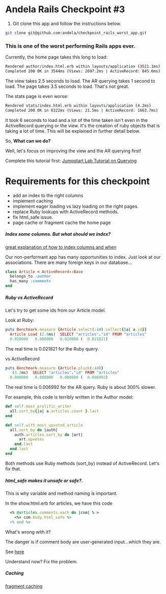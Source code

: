# Andela Rails Checkpoint #3

1. Git clone this app and follow the instructions below.

```bash
git clone git@github.com:andela/checkpoint_rails_worst_app.git
```

### This is one of the worst performing Rails apps ever.

Currently, the home page takes this long to load:

```bash
Rendered author/index.html.erb within layouts/application (3521.1ms)
Completed 200 OK in 3544ms (Views: 2697.2ms | ActiveRecord: 845.6ms)
```

The view takes 2.5 seconds to load. The AR querying takes 1 second to load. The page takes 3.5 seconds to load. That's not great.

The stats page is even worse:

```bash
Rendered stats/index.html.erb within layouts/application (4.2ms)
Completed 200 OK in 6322ms (Views: 21.5ms | ActiveRecord: 1663.7ms)
```

It took 6 seconds to load and a lot of the time taken isn't even in the ActiveRecord querying or the view. It's the creation of ruby objects that is taking a lot of time. This will be explained in further detail below.

So, **What can we do?**

Well, let's focus on improving the view and the AR querying first!

Complete this tutorial first:
[Jumpstart Lab Tutorial on Querying](http://tutorials.jumpstartlab.com/topics/performance/queries.html)

# Requirements for this checkpoint
* add an index to the right columns
* implement caching
* implement eager loading vs lazy loading on the right pages.
* replace Ruby lookups with ActiveRecord methods.
* fix html_safe issue.
* page cache or fragment cache the home page

##### Index some columns. But what should we index?

[great explanation of how to index columns and when](http://tutorials.jumpstartlab.com/topics/performance/queries.html#indices)

Our non-performant app has many opportunities to index. Just look at our associations. There are many foreign keys in our database...

```ruby
class Article < ActiveRecord::Base
  belongs_to :author
  has_many :comments
end
```

##### Ruby vs ActiveRecord

Let's try to get some ids from our Article model.

Look at Ruby:

```ruby
puts Benchmark.measure {Article.select(:id).collect{|a| a.id}}
  Article Load (2.6ms)  SELECT "articles"."id" FROM "articles"
  0.020000   0.000000   0.020000 (  0.021821)
```

The real time is 0.021821 for the Ruby query.

vs ActiveRecord

```ruby
puts Benchmark.measure {Article.pluck(:id)}
   (3.2ms)  SELECT "articles"."id" FROM "articles"
  0.000000   0.000000   0.000000 (  0.006992)
```
The real time is 0.006992 for the AR query. Ruby is about 300% slower.

For example, this code is terribly written in the Author model:

```ruby
def self.most_prolific_writer
  all.sort_by{|a| a.articles.count }.last
end

def self.with_most_upvoted_article
  all.sort_by do |auth|
    auth.articles.sort_by do |art|
      art.upvotes
    end.last
  end.last
end
```

Both methods use Ruby methods (sort_by) instead of ActiveRecord. Let's fix that.

##### html_safe makes it unsafe or safe?.

This is why variable and method naming is important.

In the show.html.erb for articles, we have this code

```ruby
  <% @articles.comments.each do |com| % >
    <%= com.body.html_safe %>
  <% end %>
```

What's wrong with it?

The danger is if comment body are user-generated input...which they are.

See [here](http://stackoverflow.com/questions/4251284/raw-vs-html-safe-vs-h-to-unescape-html)

Understand now? Fix the problem.


##### Caching

[fragment caching](http://guides.rubyonrails.org/caching_with_rails.html#fragment-caching)
